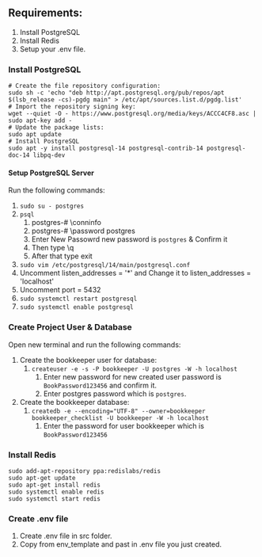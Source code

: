 ## Requirements:

1. Install PostgreSQL
2. Install Redis
3. Setup your .env file.

### Install PostgreSQL

```plaintext
# Create the file repository configuration:
sudo sh -c 'echo "deb http://apt.postgresql.org/pub/repos/apt $(lsb_release -cs)-pgdg main" > /etc/apt/sources.list.d/pgdg.list'
# Import the repository signing key:
wget --quiet -O - https://www.postgresql.org/media/keys/ACCC4CF8.asc | sudo apt-key add -
# Update the package lists:
sudo apt update
# Install PostgreSQL
sudo apt -y install postgresql-14 postgresql-contrib-14 postgresql-doc-14 libpq-dev
```

#### Setup PostgreSQL Server

Run the following commands:

1. `sudo su - postgres`
2. `psql`
   1. postgres-# \conninfo
   2. postgres-# \password postgres
   3. Enter New Passowrd new password is `postgres` & Confirm it
   4. Then type \q
   5. After that type exit
3. `sudo vim /etc/postgresql/14/main/postgresql.conf`
4. Uncomment listen_addresses = '*' and Change it to listen_addresses = 'localhost'
5. Uncomment port = 5432
6. `sudo systemctl restart postgresql`
7. `sudo systemctl enable postgresql`

### Create Project User & Database

Open new terminal and run the following commands:

1. Create the bookkeeper user for database:
   1. `createuser -e -s -P bookkeeper -U postgres -W -h localhost`
      1. Enter new password for new created user password is `BookPassword123456` and confirm it.
      2. Enter postgres password which is `postgres`.
2. Create the bookkeeper database:
   1. `createdb -e --encoding="UTF-8" --owner=bookkeeper bookkeeper_checklist -U bookkeeper -W -h localhost`
      1. Enter the password for user bookkeeper which is `BookPassword123456`

### Install Redis

```plaintext
sudo add-apt-repository ppa:redislabs/redis
sudo apt-get update
sudo apt-get install redis
sudo systemctl enable redis
sudo systemctl start redis
```

### Create .env file

1. Create .env file in src folder.
2. Copy from env_template and past in .env file you just created.
